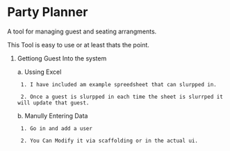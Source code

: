Party Planner
============

A tool for managing guest and seating arrangments.

This Tool is easy to use or at least thats the point.

1. Gettiong Guest Into the system 

    a. Ussing Excel
    
        1. I have included am example spreedsheet that can slurpped in. 
        
        2. Once a guest is slurpped in each time the sheet is slurrped it will update that guest.
        
    b. Manully Entering Data
    
        1. Go in and add a user
        
        2. You Can Modify it via scaffolding or in the actual ui.

    


